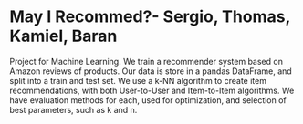 # May I Recommed?- Sergio, Thomas, Kamiel, Baran
Project for Machine Learning. We train a recommender system based on Amazon reviews of products. Our data is store in a pandas DataFrame, and split into a train and test set. We use a k-NN algorithm to create item recommendations, with both User-to-User and Item-to-Item algorithms. We have evaluation methods for each, used for optimization, and selection of best parameters, such as k and n.
